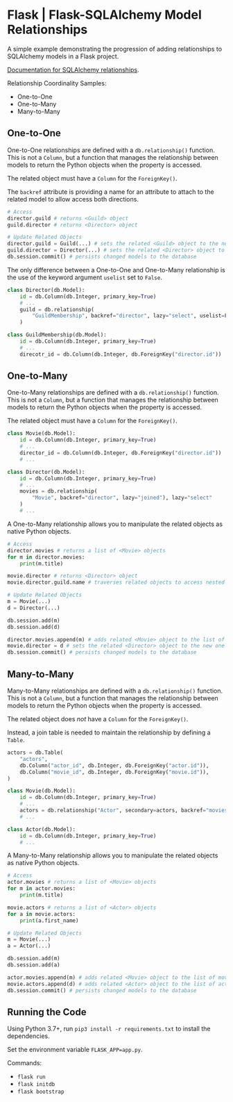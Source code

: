 # Flask | Flask-SQLAlchemy Model Relationships

A simple example demonstrating the progression of adding relationships to SQLAlchemy models in a Flask project.

[Documentation for SQLAlchemy relationships](http://flask-sqlalchemy.pocoo.org/2.3/models/).

Relationship Coordinality Samples:

* One-to-One
* One-to-Many
* Many-to-Many

## One-to-One

One-to-One relationships are defined with a `db.relationship()` function. This is not a `Column`, but a function that manages the relationship between models to return the Python objects when the property is accessed.

The related object must have a `Column` for the `ForeignKey()`.

The `backref` attribute is providing a name for an attribute to attach to the related model to allow access both directions.

```python
# Access
director.guild # returns <Guild> object
guild.director # returns <Director> object

# Update Related Objects
director.guild = Guild(...) # sets the related <Guild> object to the new one
guild.director = Director(...) # sets the related <Director> object to the new one
db.session.commit() # persists changed models to the database
```

The only difference between a One-to-One and One-to-Many relationship is the use of the keyword argument `uselist` set to `False`.

```python
class Director(db.Model):
    id = db.Column(db.Integer, primary_key=True)
    # ...
    guild = db.relationship(
        "GuildMembership", backref="director", lazy="select", uselist=False
    )

class GuildMembership(db.Model):
    id = db.Column(db.Integer, primary_key=True)
    # ...
    direcotr_id = db.Column(db.Integer, db.ForeignKey("director.id"))
```

## One-to-Many

One-to-Many relationships are defined with a `db.relationship()` function. This is not a `Column`, but a function that manages the relationship between models to return the Python objects when the property is accessed.

The related object must have a `Column` for the `ForeignKey()`.

```python
class Movie(db.Model):
    id = db.Column(db.Integer, primary_key=True)
    # ...
    director_id = db.Column(db.Integer, db.ForeignKey("director.id"))
    # ...

class Director(db.Model):
    id = db.Column(db.Integer, primary_key=True)
    # ...
    movies = db.relationship(
        "Movie", backref="director", lazy="joined"), lazy="select"
    )
    # ...
```

A One-to-Many relationship allows you to manipulate the related objects as native Python objects.

```python
# Access
director.movies # returns a list of <Movie> objects
for m in director.movies:
    print(m.title)

movie.director # returns <Director> object
movie.director.guild.name # traverses related objects to access nested data

# Update Related Objects
m = Movie(...)
d = Director(...)

db.session.add(m)
db.session.add(d)

director.movies.append(m) # adds related <Movie> object to the list of movies
movie.director = d # sets the related <Director> object to the new one
db.session.commit() # persists changed models to the database
```

## Many-to-Many

Many-to-Many relationships are defined with a `db.relationship()` function. This is not a `Column`, but a function that manages the relationship between models to return the Python objects when the property is accessed.

The related object does *not* have a `Column` for the `ForeignKey()`.

Instead, a join table is needed to maintain the relationship by defining a `Table`.

```python
actors = db.Table(
    "actors",
    db.Column("actor_id", db.Integer, db.ForeignKey("actor.id")),
    db.Column("movie_id", db.Integer, db.ForeignKey("movie.id")),
)

class Movie(db.Model):
    id = db.Column(db.Integer, primary_key=True)
    # ...
    actors = db.relationship("Actor", secondary=actors, backref="movies", lazy="select")
    # ...

class Actor(db.Model):
    id = db.Column(db.Integer, primary_key=True)
    # ...
```

A Many-to-Many relationship allows you to manipulate the related objects as native Python objects.

```python
# Access
actor.movies # returns a list of <Movie> objects
for m in actor.movies:
    print(m.title)

movie.actors # returns a list of <Actor> objects
for a in movie.actors:
    print(a.first_name)

# Update Related Objects
m = Movie(...)
a = Actor(...)

db.session.add(m)
db.session.add(a)

actor.movies.append(m) # adds related <Movie> object to the list of movies
movie.actors.append(d) # adds related <Actor> object to the list of actors
db.session.commit() # persists changed models to the database
```

## Running the Code

Using Python 3.7+, run `pip3 install -r requirements.txt` to install the dependencies.

Set the environment variable `FLASK_APP=app.py`.

Commands:

* `flask run`
* `flask initdb`
* `flask bootstrap`
